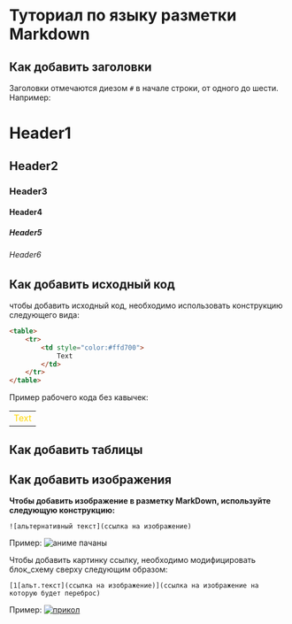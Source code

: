 # Туториал по языку разметки Markdown

## Как добавить заголовки

Заголовки отмечаются диезом `#` в начале строки, от
одного до шести.
Например:

# Header1
## Header2
### Header3
#### Header4
##### Header5
###### Header6

## Как добавить исходный код

чтобы добавить исходный код, необходимо использовать конструкцию следующего вида:
```html
<table>
	<tr>
		<td style="color:#ffd700">
			Text
		</td>
	</tr>
</table>
```
Пример рабочего кода без кавычек:
<table>
	<tr>
		<td style="color:#ffD700">
			Text
		</td>
	</tr>
</table>

## Как добавить таблицы

## Как добавить изображения

**Чтобы добавить изображение в разметку MarkDown, используйте следующую конструкцию:**
```
![альтернативный текст](ссылка на изображение)
```
Пример:
![аниме пачаны](https://awesomereviews.ru/wp-content/uploads/2018/10/Веселье-752x440.jpg)

Чтобы добавить картинку ссылку, необходимо модифицировать блок_схему сверху следующим образом:

```
[1[альт.текст](ссылка на изображение)](ссылка на изображение на которую будет переброс)
```

Пример:
[![прикол](https://www.meme-arsenal.com/memes/02992f294c7347a29a428fe4e62ab53f.jpg)](https://www.youtube.com/watch?v=dQw4w9WgXcQ)